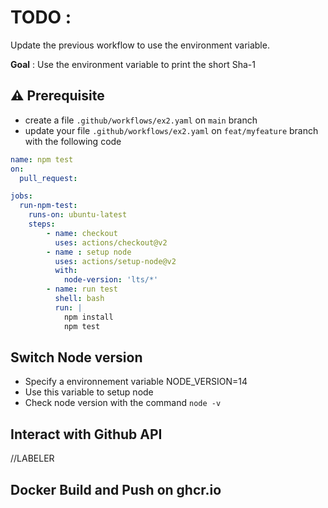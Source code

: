 # TODO :

Update the previous workflow to use the environment variable.

**Goal** : Use the environment variable to print the short Sha-1 

## ⚠️ Prerequisite

* create a file `.github/workflows/ex2.yaml` on `main` branch
* update your file `.github/workflows/ex2.yaml` on `feat/myfeature` branch with the following code

```yaml   
name: npm test
on: 
  pull_request:

jobs:
  run-npm-test:
    runs-on: ubuntu-latest
    steps:
        - name: checkout
          uses: actions/checkout@v2
        - name : setup node
          uses: actions/setup-node@v2
          with:
            node-version: 'lts/*'
        - name: run test
          shell: bash
          run: |
            npm install
            npm test
```


## Switch Node version
 
* Specify a environnement variable NODE_VERSION=14
* Use this variable to setup node
* Check node version with the command `node -v`

## Interact with Github API

//LABELER

## Docker Build and Push on ghcr.io
